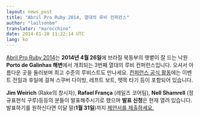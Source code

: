 ```yaml
---
layout: news_post
title: "Abril Pro Ruby 2014, 열대의 루비 컨퍼런스"
author: "lailsonbm"
translator: "marocchino"
date: 2014-01-20 11:22:14 UTC
lang: ko
---
```


[Abril Pro Ruby 2014](http://abrilproruby.com/)는 **2014년 4월 26일**에
브라질 북동부의 햇볕이 잘 드는 낙원 **Porto de Galinhas 해변**에서
개최되는 3번째 열대의 루비 컨퍼런스입니다.
오셔서 아름다운 곳을 둘러보며 최고  수준의 루비스트도 만나세요.
[컨퍼런스 공식 활동](http://abrilproruby.com/en/conference/)에는 이벤트 전일과
후일에 걸쳐 스쿠버 다이빙, 레프트 보트, 뗏목 타기 등이 포함되어 있습니다.

**Jim Weirich** (Rake의 창시자), **Rafael França** (레일즈 코어팀),
**Nell Shamrell** (정규표현식 구루)등등의 분들이 발표해주시기로 했으며
**발표 신청**은 현재 열려 있습니다. 발표하기를 원하신다면 이달 말(**1월
31일**)까지 [제안서를 제출하세요.](http://cfp.abrilproruby.com/)

